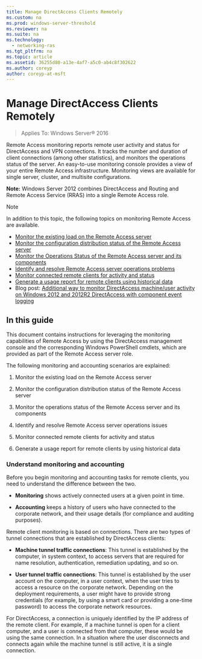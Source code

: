```yaml
---
title: Manage DirectAccess Clients Remotely
ms.custom: na
ms.prod: windows-server-threshold
ms.reviewer: na
ms.suite: na
ms.technology: 
  - networking-ras
ms.tgt_pltfrm: na
ms.topic: article
ms.assetid: 36255d80-a13e-4af7-a5c0-ab4c8f302622
ms.author: coreyp
author: coreyp-at-msft
---
```

# Manage DirectAccess Clients Remotely

>Applies To: Windows Server&reg; 2016

Remote Access monitoring reports remote user activity and status for DirectAccess and VPN connections. It tracks the number and duration of client connections (among other statistics), and monitors the operations status of the server. An easy-to-use monitoring console provides a view of your entire Remote Access infrastructure. Monitoring views are available for single server, cluster, and multisite configurations.  
  
**Note:** Windows Server 2012 combines DirectAccess and Routing and Remote Access Service (RRAS) into a single Remote Access role.  
  
> [!NOTE]  
> In addition to this topic, the following topics on monitoring Remote Access are available.  
>   
> -   [Monitor the existing load on the Remote Access server](assetId:///fa62d1f8-cf61-4db9-b6e8-9e2ec27d169a)  
> -   [Monitor the configuration distribution status of the Remote Access server](assetId:///f16d1ae7-e016-4781-b2a0-e4590ae9c44b)  
> -   [Monitor the Operations Status of the Remote Access server and its components](assetId:///dc05c74f-aa37-463c-af6d-18d71ef63ed7)  
> -   [Identify and resolve Remote Access server operations problems](assetId:///01913def-a5fe-48d0-b687-eec40b268bb2)  
> -   [Monitor connected remote clients for activity and status](assetId:///203afd16-8def-4ed1-94f8-dc4484089d74)  
> -   [Generate a usage report for remote clients using historical data](assetId:///6c1a2aff-2055-4e24-b834-e73269cf0fa4)  
> -   Blog post: [Additional way to monitor DirectAccess machine/user activity on Windows 2012 and 2012R2 DirectAccess with component event logging](http://blogs.technet.com/b/martin_j_solis/archive/2015/03/20/additional-way-to-monitor-directaccess-machine-user-activity-on-windows-2012-and-2012r2-directaccess-with-component-even-logging.aspx)  
  
## In this guide  
This document contains instructions for leveraging the monitoring capabilities of Remote Access by using the DirectAccess management console and the corresponding Windows PowerShell cmdlets, which are provided as part of the Remote Access server role.  
  
The following monitoring and accounting scenarios are explained:  
  
1.  Monitor the existing load on the Remote Access server  
  
2.  Monitor the configuration distribution status of the Remote Access server  
  
3.  Monitor the operations status of the Remote Access server and its components  
  
4.  Identify and resolve Remote Access server operations issues  
  
5.  Monitor connected remote clients for activity and status  
  
6.  Generate a usage report for remote clients by using historical data  
  
### Understand monitoring and accounting  
Before you begin monitoring and accounting tasks for remote clients, you need to understand the difference between the two.  
  
-   **Monitoring** shows actively connected users at a given point in time.  
  
-   **Accounting** keeps a history of users who have connected to the corporate network, and their usage details (for compliance and auditing purposes).  
  
Remote client monitoring is based on connections. There are two types of tunnel connections that are established by DirectAccess clients:  
  
-   **Machine tunnel traffic connections**: This tunnel is established by the computer, in system context, to access servers that are required for name resolution, authentication, remediation updating, and so on.  
  
-   **User tunnel traffic connections**: This tunnel is established by the user account on the computer, in a user context, when the user tries to access a resource on the corporate network. Depending on the deployment requirements, a user might have to provide strong credentials (for example, by using a smart card or providing a one-time password) to access the corporate network resources.  
  
For DirectAccess, a connection is uniquely identified by the IP address of the remote client. For example, if a machine tunnel is open for a client computer, and a user is connected from that computer, these would be using the same connection. In a situation where the user disconnects and connects again while the machine tunnel is still active, it is a single connection.  
  


